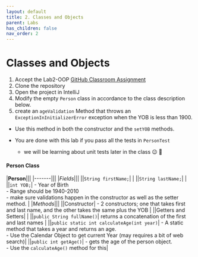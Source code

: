 ```yaml
---
layout: default
title: 2. Classes and Objects
parent: Labs
has_children: false
nav_order: 2
---
```


# Classes and Objects
1. Accept the Lab2-OOP [GitHub Classroom Assignment](https://classroom.github.com/a/S6E00Ze2)
2. Clone the repository
3. Open the project in IntelliJ
4. Modify the empty `Person` class in accordance to the class description below.
5. create an `ageValidation` Method that throws an `ExceptionInInitializerError` exception when the YOB is less than 1900.
  - Use this method in both the constructor and the `setYOB` methods.

- You are done with this lab if you pass all the tests in `PersonTest`
  - we will be learning about unit tests later in the class 😉 🌟



#### Person Class

|**Person**|||
|-------|||
|*Fields*|||
||`String firstName;`| |
||`String lastName;`| |
||`int YOB;`| - Year of Birth <br/> - Range should be 1940-2010 <br/> - make sure validations happen in the constructor as well as the setter method. |
|*Methods*|||
||Constructor| - 2 constructors; one that takes first and last name, and the other takes the same plus the YOB |
||Getters and Setters| |
||`public String fullName()`| returns a concatenation of the first and last names |
||`public static int calculateAge(int year)`| - A static method that takes a year and returns an age. <br/> - Use the Calendar Object to get current Year (may requires a bit of web search)|
||`public int getAge()`| - gets the age of the person object. <br/> - Use the `calculateAge()` method for this|
